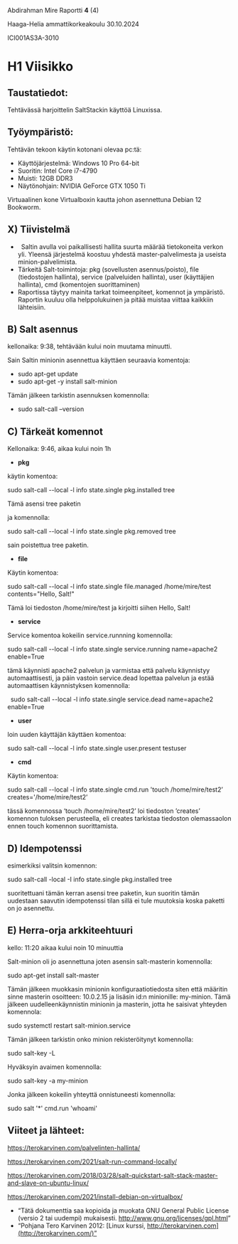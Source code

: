 ﻿Abdirahman Mire	Raportti	**4** (4)

Haaga-Helia ammattikorkeakoulu	30.10.2024

ICI001AS3A-3010


# **H1 Viisikko**

## Taustatiedot: 
Tehtävässä harjoittelin SaltStackin käyttöä Linuxissa.
## Työympäristö:
Tehtävän tekoon käytin kotonani olevaa pc:tä: 

- Käyttöjärjestelmä: Windows 10 Pro 64-bit
- Suoritin: Intel Core i7-4790 
- Muisti: 12GB DDR3
- Näytönohjain: NVIDIA GeForce GTX 1050 Ti

Virtuaalinen kone Virtualboxin kautta johon asennettuna Debian 12 Bookworm.
## X) Tiivistelmä
- ` `Saltin avulla voi paikallisesti hallita suurta määrää tietokoneita verkon yli. Yleensä järjestelmä koostuu yhdestä master-palvelimesta ja useista minion-palvelimista.
- Tärkeitä Salt-toimintoja: pkg (sovellusten asennus/poisto), file (tiedostojen hallinta), service (palveluiden hallinta), user (käyttäjien hallinta), cmd (komentojen suorittaminen)
- Raportissa täytyy mainita tarkat toimeenpiteet, komennot ja ympäristö. Raportin kuuluu olla helppolukuinen ja pitää muistaa viittaa kaikkiin lähteisiin.

## B)  Salt asennus
kellonaika: 9:38, tehtävään kului noin muutama minuutti.

Sain Saltin minionin asennettua käyttäen seuraavia komentoja:

- sudo apt-get update
- sudo apt-get -y install salt-minion

Tämän jälkeen tarkistin asennuksen komennolla:

- sudo salt-call –version



## C) Tärkeät komennot
Kellonaika: 9:46, aikaa kului noin 1h

- **pkg**

käytin komentoa: 

sudo salt-call --local -l info state.single pkg.installed tree

Tämä asensi tree paketin

ja komennolla: 

sudo salt-call --local -l info state.single pkg.removed tree

sain poistettua tree paketin. 

- **file**

Käytin komentoa: 

sudo salt-call --local -l info state.single file.managed /home/mire/test contents="Hello, Salt!"

Tämä loi tiedoston /home/mire/test ja kirjoitti siihen Hello, Salt! 


- **service**

Service komentoa kokeilin service.runnning komennolla:

sudo salt-call --local -l info state.single service.running name=apache2 enable=True

tämä käynnisti apache2 palvelun ja varmistaa että palvelu käynnistyy automaattisesti, ja päin vastoin service.dead lopettaa palvelun ja estää automaattisen käynnistyksen komennolla:

` `sudo salt-call --local -l info state.single service.dead name=apache2 enable=True

- **user**

loin uuden käyttäjän käyttäen komentoa: 

sudo salt-call --local -l info state.single user.present testuser

- **cmd**

Käytin komentoa: 

sudo salt-call --local -l info state.single cmd.run 'touch /home/mire/test2’ creates='/home/mire/test2’

tässä komennossa ‘touch /home/mire/test2’ loi tiedoston ’creates’ komennon tuloksen perusteella, eli creates tarkistaa tiedoston olemassaolon ennen touch komennon suorittamista.  

## D) Idempotenssi

esimerkiksi valitsin komennon:

sudo salt-call -local -I info state.single pkg.installed tree

suoritettuani tämän kerran asensi tree paketin, kun suoritin tämän uudestaan saavutin idempotenssi tilan sillä ei tule muutoksia koska paketti on jo asennettu. 

## E) Herra-orja arkkiteehtuuri
kello: 11:20 aikaa kului noin 10 minuuttia

Salt-minion oli jo asennettuna joten asensin salt-masterin komennolla:

sudo apt-get install salt-master

Tämän jälkeen muokkasin minionin konfiguraatiotiedosta siten että määritin sinne masterin osoitteen: 10.0.2.15 ja lisäsin id:n minionille: my-minion. Tämä jälkeen uudelleenkäynnistin minionin ja masterin, jotta he saisivat yhteyden komennola: 

sudo systemctl restart salt-minion.service

Tämän jälkeen tarkistin onko minion rekisteröitynyt komennolla:

sudo salt-key -L

Hyväksyin avaimen komennolla: 

sudo salt-key -a my-minion

Jonka jälkeen kokeilin yhteyttä onnistuneesti komennolla:

sudo salt '\*' cmd.run 'whoami'

## Viiteet ja lähteet: 
<https://terokarvinen.com/palvelinten-hallinta/>

<https://terokarvinen.com/2021/salt-run-command-locally/>

<https://terokarvinen.com/2018/03/28/salt-quickstart-salt-stack-master-and-slave-on-ubuntu-linux/>

https://terokarvinen.com/2021/install-debian-on-virtualbox/

- “Tätä dokumenttia saa kopioida ja muokata GNU General Public License (versio 2 tai uudempi) mukaisesti. <http://www.gnu.org/licenses/gpl.html>”
- “Pohjana Tero Karvinen 2012: [Linux kurssi, http://terokarvinen.com](http://terokarvinen.com/)”








